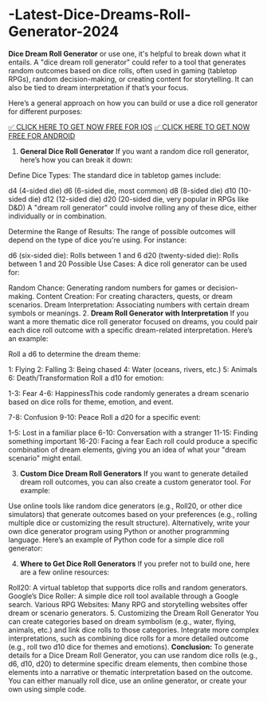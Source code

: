 # -Latest-Dice-Dreams-Roll-Generator-2024
**Dice Dream Roll Generator** or use one, it's helpful to break down what it entails. A "dice dream roll generator" could refer to a tool that generates random outcomes based on dice rolls, often used in gaming (tabletop RPGs), random decision-making, or creating content for storytelling. It can also be tied to dream interpretation if that’s your focus.

Here’s a general approach on how you can build or use a dice roll generator for different purposes:

[✅ CLICK HERE TO GET NOW FREE FOR IOS](https://zades.xyz/offer%20dice%20dream/)
[✅ CLICK HERE TO GET NOW FREE FOR ANDROID](https://zades.xyz/offer%20dice%20dream/)

1. **General Dice Roll Generator**
If you want a random dice roll generator, here’s how you can break it down:

Define Dice Types: The standard dice in tabletop games include:

d4 (4-sided die)
d6 (6-sided die, most common)
d8 (8-sided die)
d10 (10-sided die)
d12 (12-sided die)
d20 (20-sided die, very popular in RPGs like D&D)
A "dream roll generator" could involve rolling any of these dice, either individually or in combination.

Determine the Range of Results: The range of possible outcomes will depend on the type of dice you're using. For instance:

d6 (six-sided die): Rolls between 1 and 6
d20 (twenty-sided die): Rolls between 1 and 20
Possible Use Cases: A dice roll generator can be used for:

Random Chance: Generating random numbers for games or decision-making.
Content Creation: For creating characters, quests, or dream scenarios.
Dream Interpretation: Associating numbers with certain dream symbols or meanings.
2. **Dream Roll Generator with Interpretation**
If you want a more thematic dice roll generator focused on dreams, you could pair each dice roll outcome with a specific dream-related interpretation. Here’s an example:

Roll a d6 to determine the dream theme:

1: Flying
2: Falling
3: Being chased
4: Water (oceans, rivers, etc.)
5: Animals
6: Death/Transformation
Roll a d10 for emotion:

1-3: Fear
4-6: HappinessThis code randomly generates a dream scenario based on dice rolls for theme, emotion, and event.

7-8: Confusion
9-10: Peace
Roll a d20 for a specific event:

1-5: Lost in a familiar place
6-10: Conversation with a stranger
11-15: Finding something important
16-20: Facing a fear
Each roll could produce a specific combination of dream elements, giving you an idea of what your "dream scenario" might entail.

3. **Custom Dice Dream Roll Generators**
If you want to generate detailed dream roll outcomes, you can also create a custom generator tool. For example:

Use online tools like random dice generators (e.g., Roll20, or other dice simulators) that generate outcomes based on your preferences (e.g., rolling multiple dice or customizing the result structure).
Alternatively, write your own dice generator program using Python or another programming language. Here’s an example of Python code for a simple dice roll generator:

4. **Where to Get Dice Roll Generators**
If you prefer not to build one, here are a few online resources:

Roll20: A virtual tabletop that supports dice rolls and random generators.
Google’s Dice Roller: A simple dice roll tool available through a Google search.
Various RPG Websites: Many RPG and storytelling websites offer dream or scenario generators.
5. Customizing the Dream Roll Generator
You can create categories based on dream symbolism (e.g., water, flying, animals, etc.) and link dice rolls to those categories.
Integrate more complex interpretations, such as combining dice rolls for a more detailed outcome (e.g., roll two d10 dice for themes and emotions).
**Conclusion:**
To generate details for a Dice Dream Roll Generator, you can use random dice rolls (e.g., d6, d10, d20) to determine specific dream elements, then combine those elements into a narrative or thematic interpretation based on the outcome. You can either manually roll dice, use an online generator, or create your own using simple code.






